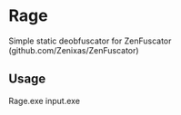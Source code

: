 # Rage
Simple static deobfuscator for ZenFuscator (github.com/Zenixas/ZenFuscator)


## Usage

Rage.exe input.exe
